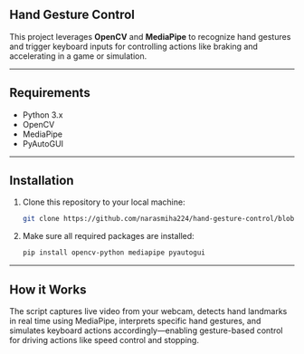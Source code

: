 ## **Hand Gesture Control**

This project leverages **OpenCV** and **MediaPipe** to recognize hand gestures and trigger keyboard inputs for controlling actions like braking and accelerating in a game or simulation.

---

## **Requirements**

* Python 3.x
* OpenCV
* MediaPipe
* PyAutoGUI

---

## **Installation**

1. Clone this repository to your local machine:

   ```bash
   git clone https://github.com/narasmiha224/hand-gesture-control/blob/main/hand_controll_game.py
   ```

2. Make sure all required packages are installed:

   ```bash
   pip install opencv-python mediapipe pyautogui
   ```

---

## **How it Works**

The script captures live video from your webcam, detects hand landmarks in real time using MediaPipe, interprets specific hand gestures, and simulates keyboard actions accordingly—enabling gesture-based control for driving actions like speed control and stopping.
